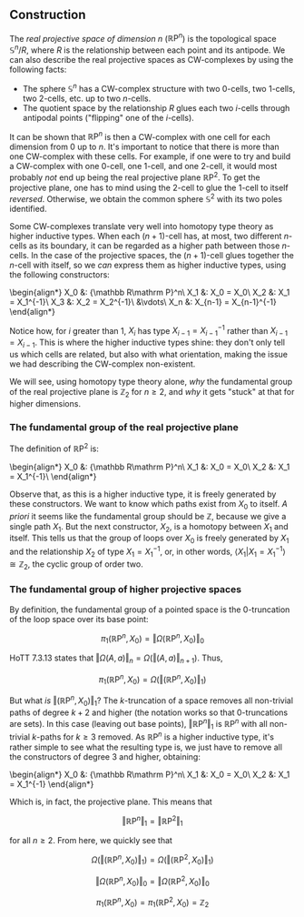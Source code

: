 ## Construction

The *real projective space of dimension $n$* (${\mathbb R\mathrm P}^n$) is the topological space ${\mathbb S}^n/R$, where $R$ is the relationship between each point and its antipode. We can also describe the real projective spaces as CW-complexes by using the following facts:

- The sphere ${\mathbb S}^n$ has a CW-complex structure with two 0-cells, two 1-cells, two 2-cells, etc. up to two $n$-cells.
- The quotient space by the relationship $R$ glues each two $i$-cells through antipodal points ("flipping" one of the $i$-cells).

It can be shown that ${\mathbb R\mathrm P}^n$ is then a CW-complex with one cell for each dimension from $0$ up to $n$. It's important to notice that there is more than one CW-complex with these cells. For example, if one were to try and build a CW-complex with one $0$-cell, one $1$-cell, and one $2$-cell, it would most probably *not* end up being the real projective plane ${\mathbb R\mathrm P}^2$. To get the projective plane, one has to mind using the $2$-cell to glue the $1$-cell to itself *reversed*. Otherwise, we obtain the common sphere ${\mathbb S}^2$ with its two poles identified.

Some CW-complexes translate very well into homotopy type theory as higher inductive types. When each $(n+1)$-cell has, at most, two different $n$-cells as its boundary, it can be regarded as a higher path between those $n$-cells. In the case of the projective spaces, the $(n+1)$-cell glues together the $n$-cell with itself, so we *can* express them as higher inductive types, using the following constructors:

\begin{align*}
X_0 &: {\mathbb R\mathrm P}^n\\
X_1 &: X_0 = X_0\\
X_2 &: X_1 = X_1^{-1}\\
X_3 &: X_2 = X_2^{-1}\\
&\vdots\\
X_n &: X_{n-1} = X_{n-1}^{-1}
\end{align*}

Notice how, for $i$ greater than $1$, $X_i$ has type $X_{i-1} = X_{i-1}^{-1}$ rather than $X_{i-1} = X_{i-1}$. This is where the higher inductive types shine: they don't only tell us which cells are related, but also with what orientation, making the issue we had describing the CW-complex non-existent.

We will see, using homotopy type theory alone, *why* the fundamental group of the real projective plane is ${\mathbb Z}_2$ for $n\geq 2$, and *why* it gets "stuck" at that for higher dimensions.


### The fundamental group of the real projective plane

The definition of ${\mathbb R\mathrm P}^2$ is:

\begin{align*}
X_0 &: {\mathbb R\mathrm P}^n\\
X_1 &: X_0 = X_0\\
X_2 &: X_1 = X_1^{-1}\\
\end{align*}

Observe that, as this is a higher inductive type, it is freely generated by these constructors. We want to know which paths exist from $X_0$ to itself. *A priori* it seems like the fundamental group should be $\mathbb Z$, because we give a single path $X_1$. But the next constructor, $X_2$, is a homotopy between $X_1$ and itself. This tells us that the group of loops over $X_0$ is freely generated by $X_1$ and the relationship $X_2$ of type $X_1 = X_1^{-1}$, or, in other words, $\langle X_1 | X_1 = X_1^{-1}\rangle \cong {\mathbb Z}_2$, the cyclic group of order two.


### The fundamental group of higher projective spaces

By definition, the fundamental group of a pointed space is the $0$-truncation of the loop space over its base point:

$$\pi_1({\mathbb R\mathrm P}^n, X_0) = \left\Vert\Omega({\mathbb R\mathrm P}^n, X_0)\right\Vert_0$$

HoTT 7.3.13 states that $\left\Vert\Omega(A,a)\right\Vert_n=\Omega(\left\Vert(A,a)\right\Vert_{n+1})$. Thus,

$$\pi_1({\mathbb R\mathrm P}^n, X_0) = \Omega(\left\Vert({\mathbb R\mathrm P}^n, X_0)\right\Vert_1)$$

But what *is* $\left\Vert({\mathbb R\mathrm P}^n, X_0)\right\Vert_1$? The $k$-truncation of a space removes all non-trivial paths of degree $k+2$ and higher (the notation works so that $0$-truncations are sets). In this case (leaving out base points), $\left\Vert{\mathbb R\mathrm P}^n\right\Vert_1$ is ${\mathbb R\mathrm P}^n$ with all non-trivial $k$-paths for $k\geq 3$ removed. As ${\mathbb R\mathrm P}^n$ is a higher inductive type, it's rather simple to see what the resulting type is, we just have to remove all the constructors of degree $3$ and higher, obtaining:

\begin{align*}
X_0 &: {\mathbb R\mathrm P}^n\\
X_1 &: X_0 = X_0\\
X_2 &: X_1 = X_1^{-1}
\end{align*}

Which is, in fact, the projective plane. This means that

$$\left\Vert{\mathbb R\mathrm P}^n\right\Vert_1 = \left\Vert{\mathbb R\mathrm P}^2\right\Vert_1$$

for all $n\geq 2$. From here, we quickly see that

$$\Omega(\left\Vert{(\mathbb R\mathrm P}^n, X_0)\right\Vert_1) = \Omega(\left\Vert{(\mathbb R\mathrm P}^2, X_0)\right\Vert_1)$$

$$\left\Vert\Omega({\mathbb R\mathrm P}^n, X_0)\right\Vert_0 = \left\Vert\Omega({\mathbb R\mathrm P}^2, X_0)\right\Vert_0$$

$$\pi_1({\mathbb R\mathrm P}^n, X_0) = \pi_1({\mathbb R\mathrm P}^2, X_0) = {\mathbb Z}_2$$
